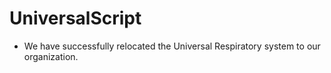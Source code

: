 # UniversalScript
- We have successfully relocated the Universal Respiratory system to our organization.
